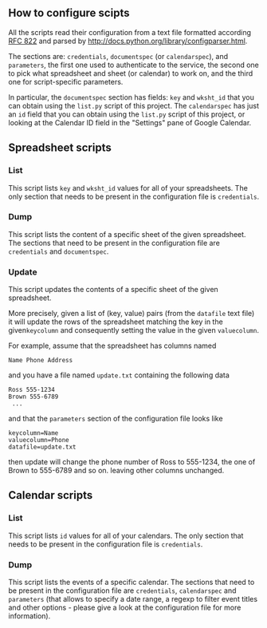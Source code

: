 ## How to configure scipts ##

All the scripts read their configuration from a text file formatted according [RFC 822](http://rfc.net/rfc822.html) and parsed by http://docs.python.org/library/configparser.html.

The sections are: `credentials`, `documentspec` (or `calendarspec`),  and `parameters`, the first one used to authenticate to the service, the second one to pick what spreadsheet and sheet (or calendar) to work on, and the third one for script-specific parameters.

In particular, the `documentspec` section has fields: `key` and `wksht_id` that you can obtain using the `list.py` script of this project. The `calendarspec` has just an `id` field that you can obtain using the `list.py` script of this project, or looking at the Calendar ID field in the "Settings" pane of Google Calendar.

## Spreadsheet scripts ##

### List ###

This script lists `key` and `wksht_id` values for all of your spreadsheets. The only section that needs to be present in the configuration file is `credentials`.

### Dump ###

This script lists the content of a specific sheet of the given spreadsheet. The sections that need to be present in the configuration file are `credentials` and `documentspec`.

### Update ###

This script updates the contents of a specific sheet of the given spreadsheet.

More precisely, given a list of (key, value) pairs (from the `datafile` text file) it will update the rows of the spreadsheet matching the key in the given`keycolumn` and consequently setting the value in the given `valuecolumn`.

For example, assume that the spreadsheet has columns named
```
Name Phone Address
```
and you have a file named `update.txt` containing the following data
```
Ross 555-1234
Brown 555-6789
 ...
```
and that the `parameters` section of the configuration file looks like
```
keycolumn=Name
valuecolumn=Phone
datafile=update.txt
```
then update will change the phone number of Ross to 555-1234, the one of Brown to 555-6789 and so on. leaving other columns unchanged.

## Calendar scripts ##

### List ###

This script lists `id` values for all of your calendars. The only section that needs to be present in the configuration file is `credentials`.

### Dump ###

This script lists the events of a specific calendar. The sections that need to be present in the configuration file are `credentials`, `calendarspec` and `parameters` (that allows to specify a date range, a regexp to filter event titles and other options - please give a look at the configuration file for more information).
